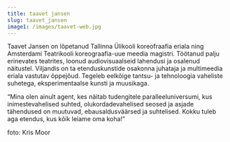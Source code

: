 ```yaml
---
title: taavet jansen
slug: taavet_jansen
image1: /images/taavet-web.jpg
---
```

Taavet Jansen on lõpetanud Tallinna Ülikooli koreofraafia eriala ning Amsterdami Teatrikooli koreograafia-uue meedia magistri. Töötanud palju erinevates teatrites, loonud audiovisuaalseid lahendusi ja osalenud näitustel. Viljandis on ta etenduskunstide osakonna juhataja ja multimeedia eriala vastutav õppejõud. Tegeleb eelkõige tantsu- ja tehnoloogia vaheliste suhetega, eksperimentaalse kunsti ja muusikaga.

“Mina olen ainult agent, kes näitab tudengitele paralleeluniversumi, kus inimestevahelised suhted, olukordadevahelised seosed ja asjade tähendused on muutuvad, ebausaldusväärsed ja suhtelised. Kokku tuleb aga etendus, kus kõik leiame oma koha!”

foto: Kris Moor
